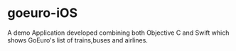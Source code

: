 # goeuro-iOS
A demo Application developed combining both Objective C and Swift which shows GoEuro's list of trains,buses and airlines.
